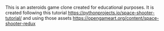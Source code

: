 This is an asteroids game clone created for educational purposes.
It is created following this tutorial https://pythonprojects.io/space-shooter-tutorial/
and using those assets
https://opengameart.org/content/space-shooter-redux

